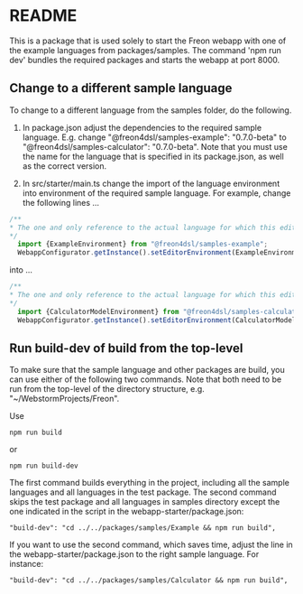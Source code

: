 # README
This is a package that is used solely to start the Freon webapp with one of the example languages 
from packages/samples. The command 'npm run dev' bundles the required packages and starts the webapp at port 8000.

## Change to a different sample language
To change to a different language from the samples folder, do the following.

1. In package.json adjust the dependencies to the required sample language. 
E.g. change "@freon4dsl/samples-example": "0.7.0-beta" to "@freon4dsl/samples-calculator": "0.7.0-beta". Note that 
you must use the name for the language that is specified in its package.json, as well as the correct version.

2. In src/starter/main.ts change the import of the language environment into environment of the required sample 
language. For example, change the following lines ...
```typescript
/**
* The one and only reference to the actual language for which this editor runs
*/
  import {ExampleEnvironment} from "@freon4dsl/samples-example";
  WebappConfigurator.getInstance().setEditorEnvironment(ExampleEnvironment.getInstance());
```

into ...

```typescript
/**
* The one and only reference to the actual language for which this editor runs
*/
  import {CalculatorModelEnvironment} from "@freon4dsl/samples-calculator";
  WebappConfigurator.getInstance().setEditorEnvironment(CalculatorModelEnvironment.getInstance());
```

## Run build-dev of build from the top-level 
To make sure that the sample language and other packages are build, you can use either of the following 
two commands. Note that both need to be run from the top-level of the directory structure, e.g. 
"~/WebstormProjects/Freon".

Use

```
npm run build
```
or 
```
npm run build-dev
```

The first command builds everything in the project, including all the sample languages and all languages in the test package. 
The second command skips the test package and all languages in samples directory except the one indicated in the script
in the webapp-starter/package.json:
```
"build-dev": "cd ../../packages/samples/Example && npm run build",
```
If you want to use the second command, which saves time, adjust the line in the webapp-starter/package.json to the right sample
language. For instance:
```
"build-dev": "cd ../../packages/samples/Calculator && npm run build",
```
